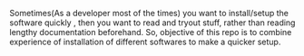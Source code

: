 Sometimes(As a developer most of the times) you want to install/setup the software quickly , 
then you want to read and tryout stuff, rather than reading lengthy documentation beforehand.
So, objective of this repo is to combine experience of installation of different softwares to make a quicker setup.
